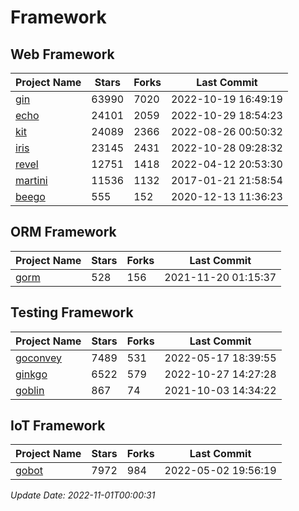 # Framework

## Web Framework
| Project Name | Stars | Forks | Last Commit |
| ------------ | ----- | ----- | ----------- |
| [gin](https://github.com/gin-gonic/gin) | 63990 | 7020 | 2022-10-19 16:49:19 |
| [echo](https://github.com/labstack/echo) | 24101 | 2059 | 2022-10-29 18:54:23 |
| [kit](https://github.com/go-kit/kit) | 24089 | 2366 | 2022-08-26 00:50:32 |
| [iris](https://github.com/kataras/iris) | 23145 | 2431 | 2022-10-28 09:28:32 |
| [revel](https://github.com/revel/revel) | 12751 | 1418 | 2022-04-12 20:53:30 |
| [martini](https://github.com/go-martini/martini) | 11536 | 1132 | 2017-01-21 21:58:54 |
| [beego](https://github.com/astaxie/beego) | 555 | 152 | 2020-12-13 11:36:23 |

## ORM Framework
| Project Name | Stars | Forks | Last Commit |
| ------------ | ----- | ----- | ----------- |
| [gorm](https://github.com/jinzhu/gorm) | 528 | 156 | 2021-11-20 01:15:37 |

## Testing Framework
| Project Name | Stars | Forks | Last Commit |
| ------------ | ----- | ----- | ----------- |
| [goconvey](https://github.com/smartystreets/goconvey) | 7489 | 531 | 2022-05-17 18:39:55 |
| [ginkgo](https://github.com/onsi/ginkgo) | 6522 | 579 | 2022-10-27 14:27:28 |
| [goblin](https://github.com/franela/goblin) | 867 | 74 | 2021-10-03 14:34:22 |

## IoT Framework
| Project Name | Stars | Forks | Last Commit |
| ------------ | ----- | ----- | ----------- |
| [gobot](https://github.com/hybridgroup/gobot) | 7972 | 984 | 2022-05-02 19:56:19 |

*Update Date: 2022-11-01T00:00:31*